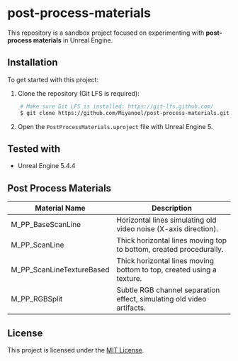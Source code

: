 # post-process-materials

This repository is a sandbox project focused on experimenting with **post-process materials** in Unreal Engine.

## Installation

To get started with this project:

1. Clone the repository (Git LFS is required):

```bash
    # Make sure Git LFS is installed: https://git-lfs.github.com/
    $ git clone https://github.com/Miyanool/post-process-materials.git
```

2. Open the `PostProcessMaterials.uproject` file with Unreal Engine 5.

## Tested with

- Unreal Engine 5.4.4

## Post Process Materials

| Material Name              | Description                                                                 |
|---------------------------|-----------------------------------------------------------------------------|
| M_PP_BaseScanLine         | Horizontal lines simulating old video noise (X-axis direction).             |
| M_PP_ScanLine             | Thick horizontal lines moving top to bottom, created procedurally.          |
| M_PP_ScanLineTextureBased | Thick horizontal lines moving bottom to top, created using a texture.       |
| M_PP_RGBSplit             | Subtle RGB channel separation effect, simulating old video artifacts.       |

## License

This project is licensed under the [MIT License](LICENSE).

